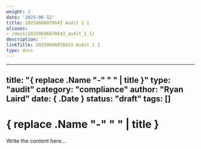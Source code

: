 ```yaml
---
weight: 2
date: '2025-06-12'
title: 20250606070643 Audit 1 1
aliases:
- /docs/20250606070643_audit_1_1/
description: ''
linkTitle: 20250606070643 Audit 1 1
type: docs
---
```


---
title: "{ replace .Name "-" " " | title }"
type: "audit"
category: "compliance"
author: "Ryan Laird"
date: { .Date }
status: "draft"
tags: []
---

# { replace .Name "-" " " | title }

Write the content here...
